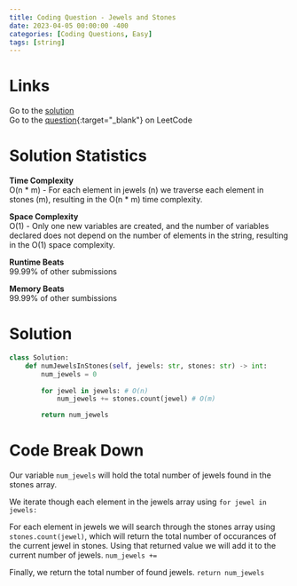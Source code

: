 ```yaml
---
title: Coding Question - Jewels and Stones
date: 2023-04-05 00:00:00 -400
categories: [Coding Questions, Easy]
tags: [string]
---
```


# Links  

Go to the [solution](#solution)  
Go to the [question](https://leetcode.com/problems/jewels-and-stones/){:target="_blank"} on LeetCode  

# Solution Statistics  

**Time Complexity**  
O(n * m) - For each element in jewels (n) we traverse each element in stones (m), resulting in the O(n * m) time complexity.

**Space Complexity**  
O(1) - Only one new variables are created, and the number of variables declared does not depend on the number of elements in the string, resulting in the O(1) space complexity.

**Runtime Beats**  
99.99% of other submissions  

**Memory Beats**  
99.99% of other sumbissions  

# Solution  

```python
class Solution:
    def numJewelsInStones(self, jewels: str, stones: str) -> int:
        num_jewels = 0
        
        for jewel in jewels: # O(n)
            num_jewels += stones.count(jewel) # O(m)

        return num_jewels
```

# Code Break Down
Our variable ```num_jewels``` will hold the total number of jewels found in the stones array. 

We iterate though each element in the jewels array using  ```for jewel in jewels:```

For each element in jewels we will search through the stones array using ```stones.count(jewel)```, which will return the total number of occurances of the current jewel in stones. Using that returned value we will add it to the current number of jewels. ```num_jewels +=``` 

Finally, we return the total number of found jewels. ```return num_jewels```